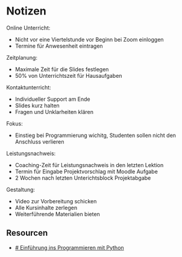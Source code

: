 # Notizen

Online Unterricht:
* Nicht vor eine Viertelstunde vor Beginn bei Zoom einloggen
* Termine für Anwesenheit eintragen

Zeitplanung:
* Maximale Zeit für die Slides festlegen
* 50% von Unterrichtszeit für Hausaufgaben

Kontaktunterricht:
* Individueller Support am Ende
* Slides kurz halten
* Fragen und Unklarheiten klären

Fokus:
* Einstieg bei Programmierung wichitg, Studenten sollen nicht den Anschluss verlieren

Leistungsnachweis:
* Coaching-Zeit für Leistungsnachweis in den letzten Lektion
* Termin für Eingabe Projektvorschlag mit Moodle Aufgabe
* 2 Wochen nach letzten Unterichtsblock Projektabgabe

Gestaltung:
* Video zur Vorbereitung schicken
* Alle Kursinhalte zerlegen
* Weiterführende Materialien bieten

## Resourcen

- [# Einführung ins Programmieren mit Python](https://pythonbuch.com/index.html)